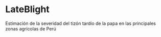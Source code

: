 # LateBlight
Estimación de la severidad del tizón tardío de la papa en las principales zonas agrícolas de Perú
